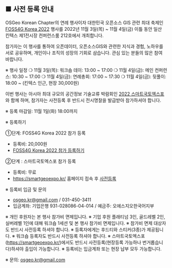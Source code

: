 ## ■ 사전 등록 안내

OSGeo Korean Chapter의 연례 행사이자 대한민국 오픈소스 GIS 관련 최대 축제인 [FOSS4G Korea 2022](https://foss4g.osgeo.kr/) 행사를 2022년 11월 3일(목) ~ 11월 4일(금) 이틀 동안 일산 킨텍스 제1전시장 컨퍼런스룸 212호에서 개최합니다.

참가자는 이 행사를 통하여 오픈데이터, 오픈소스GIS와 관련한 지식과 경험, 노하우를 서로 공유하며, 개인이나 조직의 성장의 기회로 삼습니다. 관심 있는 분들의 많은 참여 바랍니다.

※ 행사 일정
  ❍ 11월 3일(목): 워크숍 데이: 13:00 ~ 17:00
  ❍ 11월 4일(금): 메인 컨퍼런스: 10:30 ~ 17:00
  ❍ 11월 4일(금): 연례총회: 17:00 ~ 17:30
  ❍ 11월 4일(금): 뒷풀이: 18:00 ~ (킨텍스 인근, 현장 30,000원)

이번 행사는 아시아 최대 규모의 공간정보 기술교류 박람회인 [2022 스마트국토엑스포](https://smartgeoexpo.kr/)와 함께 하며, 참가자는 사전등록 후 반드시 전시명찰을 발급받아 참가하셔야 합니다. 

※ 등록 마감일: 11월 1일(화) 18:00까지

※ 등록하기

①단계:  FOSS4G Korea 2022 참가 등록
  - 등록비: 20,000원
  - [FOSS4G Korea 2022 참가 등록하기](https://forms.gle/wzNFFV3m6hFmCHj77)

②단계 : 스마트국토엑스포 참가 등록
  - 등록비: 무료
  - https://smartgeoexpo.kr/ 홈페이지 접속 후 [사전등록](https://smartgeoexpo.kr/fairVst2.do?FAIRMENU_IDX=16563&hl=KOR)

※ 등록비 입금 및 문의
 - [osgeo.kr@gmail.com](mailto:osgeo.kr@gmail.com) / 031-450-3411
 - 입금계좌: 기업은행 931-028086-04-014  / 예금주: 오에스지오한국어지부

※ 개인 후원자는 본 행사 참가비 면제입니다.
※ 기업 후원 플래티넘 3인, 골드레벨 2인, 실버레벨 1인에 대해 워크숍 1세션 및 본 행사 참가비 면제입니다.
※ 참가비 면제 대상자도 반드시 사전등록 하셔야 합니다.
※ 등록자에게는 후드티와 스티커(3종)가 제공됩니다.
※ 워크숍 등록자도 반드시 사전등록 하셔야 합니다.
※ 스마트국토엑스포(https://smartgeoexpo.kr/)에서도 반드시 사전등록(현장등록 가능하나 번거롭습니다)하셔야 출입이 가능합니다.
※ 등록비는 입금계좌 또는 현장 납부 모두 가능합니다.

※ 문의: osgeo.kr@gmail.com